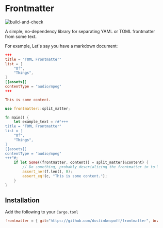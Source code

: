 # Frontmatter 

![build-and-check](https://github.com/dustinknopoff/frontmatter/workflows/build-and-check/badge.svg)

A simple, no-dependency library for separating YAML or TOML frontmatter from some text.

For example, Let's say you have a markdown document:

```toml
+++
title = "TOML Frontmatter"
list = [
    "Of",
    "Things",
]
[[assets]]
contentType = "audio/mpeg"
+++

This is some content.
```

```rust
use frontmatter::split_matter;

fn main() {
    let example_text = r#"+++
title = "TOML Frontmatter"
list = [
    "Of",
    "Things",
]
[[assets]]
contentType = "audio/mpeg"
+++"#;
    if let Some((frontmatter, content)) = split_matter(&content) {
        // Do something, probably deserializing the frontmatter in to YAML/TOML
        assert_ne!(f.len(), 0);
        assert_eq!(c, "This is some content.");
    }
}
```

## Installation

Add the following to your `Cargo.toml`

```toml
frontmatter = { git="https://github.com/dustinknopoff/frontmatter", branch="master"}
```